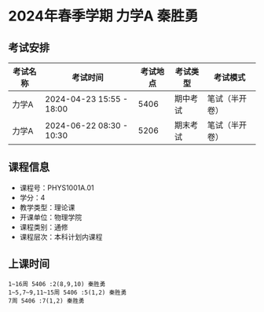 # 2024年春季学期 力学A 秦胜勇




## 考试安排

| 考试名称 | 考试时间 | 考试地点 | 考试类型 | 考试模式 |
| -------- | -------- | -------- | -------- | -------- |
| 力学A | 2024-04-23 15:55 - 18:00 | 5406 | 期中考试 | 笔试（半开卷） |
| 力学A | 2024-06-22 08:30 - 10:30 | 5206 | 期末考试 | 笔试（半开卷） |





## 课程信息

- 课程号：PHYS1001A.01
- 学分：4
- 教学类型：理论课
- 开课单位：物理学院
- 课程类别：通修
- 课程层次：本科计划内课程

## 上课时间

```
1~16周 5406 :2(8,9,10) 秦胜勇
1~5,7~9,11~15周 5406 :5(1,2) 秦胜勇
7周 5406 :7(1,2) 秦胜勇
```

